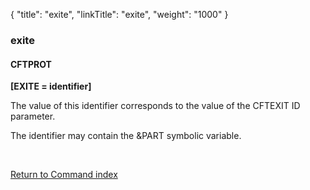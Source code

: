 {
    "title": "exite",
    "linkTitle": "exite",
    "weight": "1000"
}<span id="exite"></span>

### exite

#### CFTPROT

**\[EXITE = identifier\]**

The value of this
identifier corresponds to the value of the CFTEXIT ID parameter.

The identifier
may contain the &PART symbolic variable.

 

[Return to Command index](../../)
